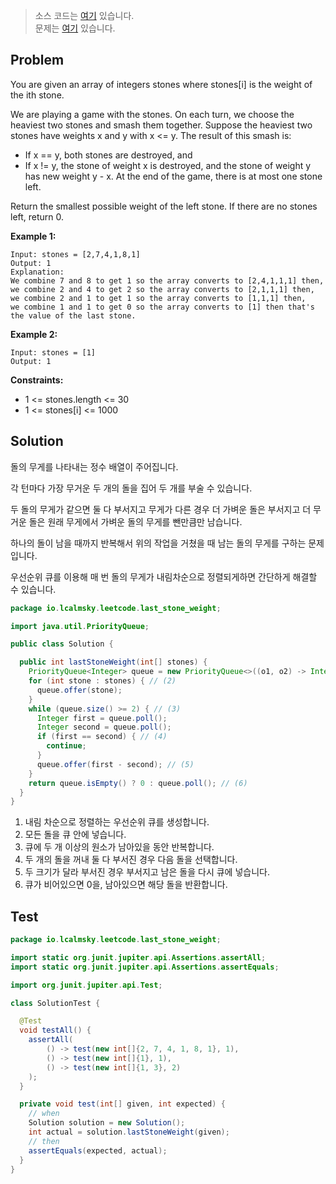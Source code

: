 > 소스 코드는 [여기](https://github.com/lcalmsky/leetcode/blob/master/src/main/java/io/lcalmsky/leetcode/last_stone_weight/Solution.java) 있습니다.  
> 문제는 [여기](https://leetcode.com/problems/last-stone-weight/) 있습니다.

## Problem

You are given an array of integers stones where stones[i] is the weight of the ith stone.

We are playing a game with the stones. On each turn, we choose the heaviest two stones and smash them together. Suppose the heaviest two stones have weights x and y with x <= y. The result of this smash is:

* If x == y, both stones are destroyed, and
* If x != y, the stone of weight x is destroyed, and the stone of weight y has new weight y - x.
At the end of the game, there is at most one stone left.

Return the smallest possible weight of the left stone. If there are no stones left, return 0.

**Example 1:**
```text
Input: stones = [2,7,4,1,8,1]
Output: 1
Explanation:
We combine 7 and 8 to get 1 so the array converts to [2,4,1,1,1] then,
we combine 2 and 4 to get 2 so the array converts to [2,1,1,1] then,
we combine 2 and 1 to get 1 so the array converts to [1,1,1] then,
we combine 1 and 1 to get 0 so the array converts to [1] then that's the value of the last stone.
```
**Example 2:**
```text
Input: stones = [1]
Output: 1
```

**Constraints:**

* 1 <= stones.length <= 30
* 1 <= stones[i] <= 1000

## Solution

돌의 무게를 나타내는 정수 배열이 주어집니다.

각 턴마다 가장 무거운 두 개의 돌을 집어 두 개를 부술 수 있습니다.

두 돌의 무게가 같으면 둘 다 부서지고 무게가 다른 경우 더 가벼운 돌은 부서지고 더 무거운 돌은 원래 무게에서 가벼운 돌의 무게를 뺀만큼만 남습니다.

하나의 돌이 남을 때까지 반복해서 위의 작업을 거쳤을 때 남는 돌의 무게를 구하는 문제입니다.

우선순위 큐를 이용해 매 번 돌의 무게가 내림차순으로 정렬되게하면 간단하게 해결할 수 있습니다.

```java
package io.lcalmsky.leetcode.last_stone_weight;

import java.util.PriorityQueue;

public class Solution {

  public int lastStoneWeight(int[] stones) {
    PriorityQueue<Integer> queue = new PriorityQueue<>((o1, o2) -> Integer.compare(o2, o1)); // (1)
    for (int stone : stones) { // (2)
      queue.offer(stone);
    }
    while (queue.size() >= 2) { // (3)
      Integer first = queue.poll();
      Integer second = queue.poll();
      if (first == second) { // (4)
        continue;
      }
      queue.offer(first - second); // (5)
    }
    return queue.isEmpty() ? 0 : queue.poll(); // (6)
  }
}
```

1. 내림 차순으로 정렬하는 우선순위 큐를 생성합니다.
2. 모든 돌을 큐 안에 넣습니다.
3. 큐에 두 개 이상의 원소가 남아있을 동안 반복합니다.
4. 두 개의 돌을 꺼내 둘 다 부서진 경우 다음 돌을 선택합니다.
5. 두 크기가 달라 부서진 경우 부서지고 남은 돌을 다시 큐에 넣습니다.
6. 큐가 비어있으면 0을, 남아있으면 해당 돌을 반환합니다.

## Test

```java
package io.lcalmsky.leetcode.last_stone_weight;

import static org.junit.jupiter.api.Assertions.assertAll;
import static org.junit.jupiter.api.Assertions.assertEquals;

import org.junit.jupiter.api.Test;

class SolutionTest {

  @Test
  void testAll() {
    assertAll(
        () -> test(new int[]{2, 7, 4, 1, 8, 1}, 1),
        () -> test(new int[]{1}, 1),
        () -> test(new int[]{1, 3}, 2)
    );
  }

  private void test(int[] given, int expected) {
    // when
    Solution solution = new Solution();
    int actual = solution.lastStoneWeight(given);
    // then
    assertEquals(expected, actual);
  }
}
```